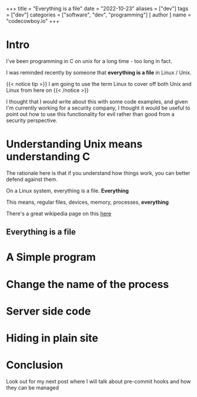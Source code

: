 +++
title = "Everything is a file"
date = "2022-10-23"
aliases = ["dev"]
tags = ["dev"]
categories = ["software", "dev", "programming"]
[ author ]
  name = "codecowboy.io"
+++

# Intro
I've been programming in C on unix for a long time - too long in fact. 

I was reminded recently by someone that **everything is a file** in Linux / Unix.

{{< notice tip >}}
I am going to use the term Linux to cover off both Unix and Linux from here on
{{< /notice >}}


I thought that I would write about this with some code examples, and given I'm currently working for a security company, I thought it would be useful to point out how to use this functionality for evil rather than good from a security perspective.

# Understanding Unix means understanding C

The rationale here is that if you understand how things work, you can better defend against them.

On a Linux system, everything is a file. **Everything**

This means, regular files, devices, memory, processes, **everything**

There's a great wikipedia page on this [here](https://en.wikipedia.org/wiki/Everything_is_a_file)

## Everything is a file

# A Simple program

# Change the name of the process

# Server side code

# Hiding in plain site

# Conclusion

Look out for my next post where I will talk about pre-commit hooks and how they can be managed 
